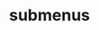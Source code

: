 ---
layout: page
title: submenus
nav: true
nav_order: 6
dropdown: true
children: 
    - title: music
      permalink: /projects/
    - title: divider
    - title: publications
      permalink: /publications/
---